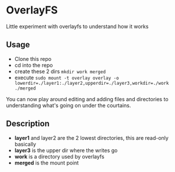 # OverlayFS 
Little experiment with overlayfs to understand how it works

## Usage
* Clone this repo
* cd into the repo
* create these 2 dirs `mkdir work merged`
* execute `sudo mount -t overlay overlay -o lowerdir=./layer1:./layer2,upperdir=./layer3,workdir=./work ./merged`

You can now play around editing and adding files and directories to understanding what's going on under the courtains.

## Description
* **layer1** and layer2 are the 2 lowest directories, this are read-only basically
* **layer3** is the upper dir where the writes go 
* **work** is a directory used by overlayfs 
* **merged** is the mount point



